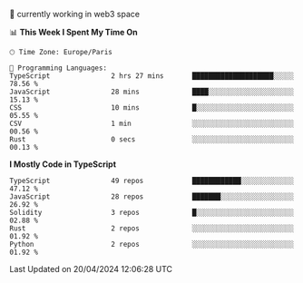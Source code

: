 🔭 currently working in web3 space

<!--START_SECTION:waka-->
📊 **This Week I Spent My Time On** 

```text
🕑︎ Time Zone: Europe/Paris

💬 Programming Languages: 
TypeScript               2 hrs 27 mins       ████████████████████░░░░░   78.56 % 
JavaScript               28 mins             ████░░░░░░░░░░░░░░░░░░░░░   15.13 % 
CSS                      10 mins             █░░░░░░░░░░░░░░░░░░░░░░░░   05.55 % 
CSV                      1 min               ░░░░░░░░░░░░░░░░░░░░░░░░░   00.56 % 
Rust                     0 secs              ░░░░░░░░░░░░░░░░░░░░░░░░░   00.13 % 
```

**I Mostly Code in TypeScript** 

```text
TypeScript               49 repos            ████████████░░░░░░░░░░░░░   47.12 % 
JavaScript               28 repos            ███████░░░░░░░░░░░░░░░░░░   26.92 % 
Solidity                 3 repos             █░░░░░░░░░░░░░░░░░░░░░░░░   02.88 % 
Rust                     2 repos             ░░░░░░░░░░░░░░░░░░░░░░░░░   01.92 % 
Python                   2 repos             ░░░░░░░░░░░░░░░░░░░░░░░░░   01.92 % 
```




 Last Updated on 20/04/2024 12:06:28 UTC
<!--END_SECTION:waka-->
